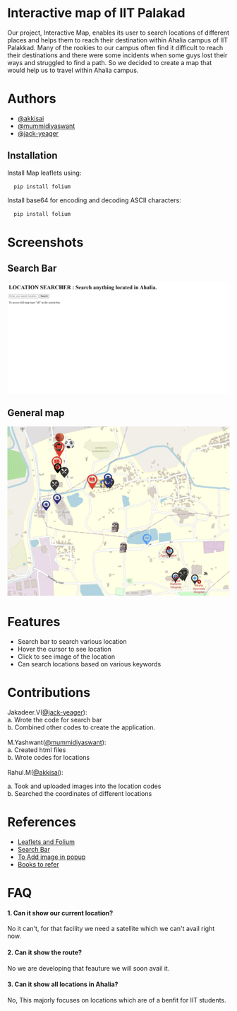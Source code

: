 
# Interactive map of IIT Palakad

Our project, Interactive Map, enables its user to search locations of different places and helps them to reach their destination within Ahalia campus of IIT Palakkad. Many of the rookies to our campus often find it difficult to reach their destinations and there were some incidents when some guys lost their ways and struggled to find a path. So we decided to create a map that would help us to travel within Ahalia campus.



# Authors

- [@akkisai](https://github.com/akkisai)
- [@mummidiyaswant](https://github.com/mummidiyaswant)
- [@jack-yeager](https://github.com/jack-yeager)


## Installation

Install Map leaflets using:

```bash
  pip install folium 

```
Install base64 for encoding and decoding ASCII characters:
```bash
  pip install folium 

```



# Screenshots
## Search Bar
![Search bar](https://github.com/jack-yeager/interactive-map-iitpkd-w10/blob/main/search_bar.jpg?raw=true)
## General map
![All locations in map](https://github.com/jack-yeager/interactive-map-iitpkd-w10/blob/main/basic%20map.jpg?raw=true)

# Features

- Search bar to search various location
- Hover the cursor to see location
- Click to see image of the location
- Can search locations based on various keywords


# Contributions
Jakadeer.V([@jack-yeager](https://github.com/jack-yeager)):\
a. Wrote the code for search bar \
b.  Combined other codes to create the application. \
\
M.Yashwant([@mummidiyaswant](https://github.com/mummidiyaswant)):\
a. Created html files  \
b. Wrote codes for locations\
\
Rahul.M([@akkisai](https://github.com/akkisai)):


a. Took and uploaded images into the location codes\
b. Searched the coordinates of different locations
# References

 - [Leaflets and Folium](https://youtu.be/1-6ndLqsy6M)
 - [Search Bar](https://youtu.be/VkTrrqnWjsg)
 - [To Add image in popup](https://youtu.be/clP6W7W79MM)
 - [Books to refer](https://books.google.com/books?id=vEsEswEACAAJ&dq=geoprocessing+using+python&hl=en&newbks=1&newbks_redir=1&sa=X&ved=2ahUKEwiCp8_Fhqn_AhVp-TgGHWgmCcgQ6AF6BAgFEAI)


# FAQ

#### 1. Can it show our current location?
No it can't, for that facility we need a satellite which we can't avail right now.

#### 2. Can it show the route?
No we are developing that feauture we will soon avail it.
#### 3. Can it show all locations in Ahalia?
No, This majorly focuses on locations which are of a benfit for IIT students.


